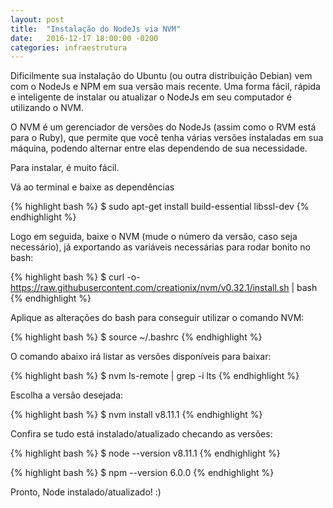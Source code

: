 ```yaml
---
layout: post
title:  "Instalação do NodeJs via NVM"
date:   2016-12-17 18:00:00 -0200
categories: infraestrutura
---
```

Dificilmente sua instalação do Ubuntu (ou outra distribuição Debian) vem com o NodeJs e NPM em sua versão mais recente. Uma forma fácil, rápida e inteligente de instalar ou atualizar o NodeJs em seu computador é utilizando o NVM.

O NVM é um gerenciador de versões do NodeJs (assim como o RVM está para o Ruby), que permite que você tenha várias versões instaladas em sua máquina, podendo alternar entre elas dependendo de sua necessidade.

Para instalar, é muito fácil.

Vá ao terminal e baixe as dependências

{% highlight bash %}
$ sudo apt-get install build-essential libssl-dev
{% endhighlight %}

Logo em seguida, baixe o NVM (mude o número da versão, caso seja necessário), já exportando as variáveis necessárias para rodar bonito no bash:

{% highlight bash %}
$ curl -o- https://raw.githubusercontent.com/creationix/nvm/v0.32.1/install.sh | bash
{% endhighlight %}

 Aplique as alterações do bash para conseguir utilizar o comando NVM:

 {% highlight bash %}
 $ source ~/.bashrc
 {% endhighlight %}

O comando abaixo irá listar as versões disponíveis para baixar:

{% highlight bash %}
$ nvm ls-remote | grep -i lts
{% endhighlight %}

Escolha a versão desejada:

{% highlight bash %}
$ nvm install v8.11.1
{% endhighlight %}


Confira se tudo está instalado/atualizado checando as versões:

{% highlight bash %}
$ node --version
v8.11.1
{% endhighlight %}

{% highlight bash %}
$ npm --version
6.0.0
{% endhighlight %}


Pronto, Node instalado/atualizado! :)
